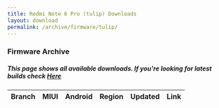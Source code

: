 ```yaml
---
title: Redmi Note 6 Pro (tulip) Downloads
layout: download
permalink: /archive/firmware/tulip/
---
```


### Firmware Archive
##### This page shows all available downloads. If you're looking for latest builds check [Here](/firmware/tulip/)


<div class="table-responsive-md" id="table-wrapper">
<table id="firmware" class="compact table table-striped table-hover table-sm">
    <thead class="thead-dark">
        <tr>
            <th>Branch</th>
            <th>MIUI</th>
            <th>Android</th>
            <th>Region</th>
            <th>Updated</th>
            <th>Link</th>
        </tr>
    </thead>
    <script>loadFirmwareDownloads('tulip', 'full')</script>
</table>
</div>
